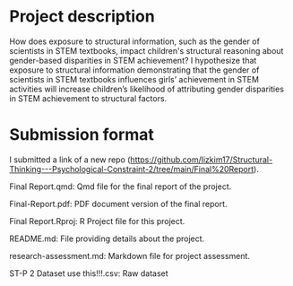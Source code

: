 # Project description

How does exposure to structural information, such as the gender of scientists in STEM textbooks, impact children's structural reasoning about gender-based disparities in STEM achievement? I hypothesize that exposure to structural information demonstrating that the gender of scientists in STEM textbooks influences girls’ achievement in STEM activities will increase children’s likelihood of attributing gender disparities in STEM achievement to structural factors.

# Submission format

I submitted a link of a new repo (<https://github.com/lizkim17/Structural-Thinking---Psychological-Constraint-2/tree/main/Final%20Report>).

Final Report.qmd: Qmd file for the final report of the project.

Final-Report.pdf: PDF document version of the final report.

Final Report.Rproj: R Project file for this project.

README.md: File providing details about the project.

research-assessment.md: Markdown file for project assessment.

ST-P 2 Dataset use this!!!.csv: Raw dataset
